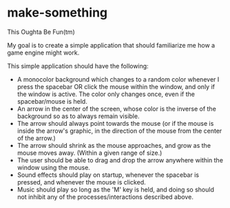 # make-something
This Oughta Be Fun(tm)

My goal is to create a simple application that should familiarize me how a game engine might work.

This simple application should have the following:
- A monocolor background which changes to a random color whenever I press the spacebar OR click the mouse within the window, and only if the window is active. The color only changes once, even if the spacebar/mouse is held.
- An arrow in the center of the screen, whose color is the inverse of the background so as to always remain visible.
- The arrow should always point towards the mouse (or if the mouse is inside the arrow's graphic, in the direction of the mouse from the center of the arrow.)
- The arrow should shrink as the mouse approaches, and grow as the mouse moves away. (Within a given range of size.)
- The user should be able to drag and drop the arrow anywhere within the window using the mouse.
- Sound effects should play on startup, whenever the spacebar is pressed, and whenever the mouse is clicked.
- Music should play so long as the 'M' key is held, and doing so should not inhibit any of the processes/interactions described above.
